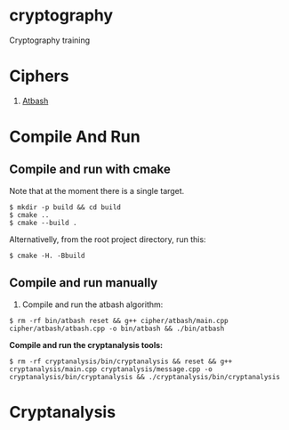 # cryptography
Cryptography training

# Ciphers

1. [Atbash](cipher/atbash/README.md)

# Compile And Run
## Compile and run with cmake
Note that at the moment there is a single target.
```
$ mkdir -p build && cd build
$ cmake ..
$ cmake --build .
```
Alternativelly, from the root project directory, run this:
```
$ cmake -H. -Bbuild
```

## Compile and run manually
1. Compile and run the atbash algorithm:
```
$ rm -rf bin/atbash reset && g++ cipher/atbash/main.cpp cipher/atbash/atbash.cpp -o bin/atbash && ./bin/atbash
```
**Compile and run the cryptanalysis tools:**
```
$ rm -rf cryptanalysis/bin/cryptanalysis && reset && g++ cryptanalysis/main.cpp cryptanalysis/message.cpp -o cryptanalysis/bin/cryptanalysis && ./cryptanalysis/bin/cryptanalysis
```

# Cryptanalysis
